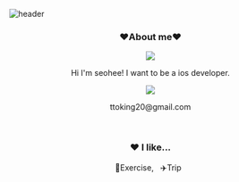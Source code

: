 ![header](https://capsule-render.vercel.app/api?type=waving&color=auto&height=200&section=header&text=Welcome%20to%20seohee's%20Github&fontSize=50&animation=twinkling&text-color=black)

<h3 align="center"><b>❤️About me❤️</b></h3>
<p align="center"><a href="https://ttoking.tistory.com/" target="_blank"><img src="https://img.shields.io/badge/BLOG-EA4AAA?style=flat&logo=GitHub Sponsors&logoColor=white"/></a></p>

<p align="center">Hi I'm seohee! I want to be a ios developer.</p>
<p align="center"><img src="https://img.shields.io/badge/-CONTCAT-ff69b4"/></a></p>
<p align="center">ttoking20@gmail.com</p>

<br>

<h3 align="center">❤️ I like...</h3>
<p align="center">💪Exercise,&nbsp;&nbsp;&nbsp;✈️Trip&nbsp;&nbsp;</p>

<br>
